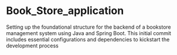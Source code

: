 # Book_Store_application
Setting up the foundational structure for the backend of a bookstore management system using Java and Spring Boot. This initial commit includes essential configurations and dependencies to kickstart the development process
